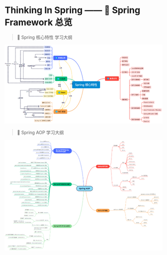 # Thinking In Spring —— 💠 Spring Framework 总览

> 🦍 Spring 核心特性 学习大纲

![Spring Core](./imges/Spring-CoreFeatures.png "Spring Core")

> 🦍 Spring AOP 学习大纲

![Spring AOP](./imges/Spring-AOPFeatures.png "Spring AOP")

